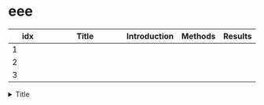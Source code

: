 # eee



<table data-full-width="false"><thead><tr><th width="82" data-type="number">idx</th><th width="185" align="center">Title</th><th align="center">Introduction</th><th align="center">Methods</th><th align="center">Results</th></tr></thead><tbody><tr><td>1</td><td align="center"></td><td align="center"></td><td align="center"></td><td align="center"></td></tr><tr><td>2</td><td align="center"></td><td align="center"></td><td align="center"></td><td align="center"></td></tr><tr><td>3</td><td align="center"></td><td align="center"></td><td align="center"></td><td align="center"></td></tr></tbody></table>









<details>

<summary>Title</summary>

#### \[Subscribe]

*

#### \[ Introdution ]

*

#### \[Methods]

* d
* d
* d

#### \[Results]

*

</details>







